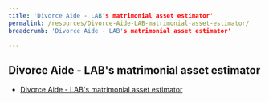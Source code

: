 ```yaml
---
title: 'Divorce Aide - LAB's matrimonial asset estimator'
permalink: /resources/Divorce-Aide-LAB-matrimonial-asset-estimator/
breadcrumb: 'Divorce Aide - LAB's matrimonial asset estimator'

---
```


## Divorce Aide - LAB's matrimonial asset estimator

* [Divorce Aide - LAB's matrimonial asset estimator](https://eservices.mlaw.gov.sg/labesvc/common/loadDivorceAIDEv2.do)

